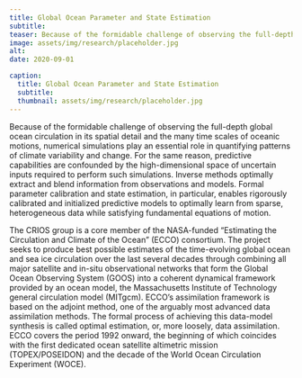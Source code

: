 ```yaml
---
title: Global Ocean Parameter and State Estimation
subtitle: 
teaser: Because of the formidable challenge of observing the full-depth global ocean circulation in its spatial detail and the many time scales of oceanic motions, numerical simulations play an essential role in quantifying patterns of climate variability and change ...
image: assets/img/research/placeholder.jpg
alt: 
date: 2020-09-01

caption:
  title: Global Ocean Parameter and State Estimation
  subtitle: 
  thumbnail: assets/img/research/placeholder.jpg
---
```


Because of the formidable challenge of observing the full-depth global ocean circulation in its spatial detail and the many time scales of oceanic motions, numerical simulations play an essential role in quantifying patterns of climate variability and change. For the same reason, predictive capabilities are confounded by the high-dimensional space of uncertain inputs required to perform such simulations. Inverse methods optimally extract and blend information from observations and models. Formal parameter calibration and state estimation, in particular, enables rigorously calibrated and initialized predictive models to optimally learn from sparse, heterogeneous data while satisfying fundamental equations of motion. 

The CRIOS group is a core member of the NASA-funded “Estimating the Circulation and Climate of the Ocean” (ECCO) consortium. The project seeks to produce best possible estimates of the time-evolving global ocean and sea ice circulation over the last several decades through combining all major satellite and in-situ observational networks that form the Global Ocean Observing System (GOOS) into a coherent dynamical framework provided by an ocean model, the Massachusetts Institute of Technology general circulation model (MITgcm). ECCO’s assimilation framework is based on the adjoint method, one of the arguably most advanced data assimilation methods. The formal process of achieving this data-model synthesis is called optimal estimation, or, more loosely, data assimilation. ECCO covers the period 1992 onward, the beginning of which coincides with the first dedicated ocean satellite altimetric mission (TOPEX/POSEIDON) and the decade of the World Ocean Circulation Experiment (WOCE).

